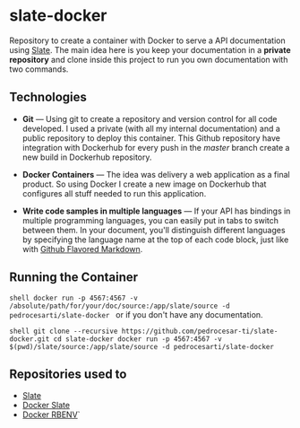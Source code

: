 # slate-docker
Repository to create a container with Docker to serve a API documentation using [Slate](https://github.com/tripit/slate). The main idea here is you keep your documentation in a **private repository** and clone inside this project to run you own documentation with two commands.

Technologies
------------

* **Git** — Using git to create a repository and version control for all code developed. I used a private (with all my internal documentation) and a public repository to deploy this container. This Github repository have integration with Dockerhub for every push in the *master* branch create a new build in Dockerhub repository.

* **Docker Containers** — The idea was delivery a web application as a final product. So using Docker I create a new image on Dockerhub that configures all stuff needed to run this application.

* **Write code samples in multiple languages** — If your API has bindings in multiple programming languages, you can easily put in tabs to switch between them. In your document, you'll distinguish different languages by specifying the language name at the top of each code block, just like with [Github Flavored Markdown](https://guides.github.com/features/mastering-markdown/).



Running the Container
------------------------------
``shell
docker run -p 4567:4567 -v /absolute/path/for/your/doc/source:/app/slate/source -d pedrocesarti/slate-docker
``
or if you don't have any documentation.

``shell
git clone --recursive https://github.com/pedrocesar-ti/slate-docker.git
cd slate-docker
docker run -p 4567:4567 -v $(pwd)/slate/source:/app/slate/source -d pedrocesarti/slate-docker
``


Repositories used to
---------------------------------

* [Slate](https://github.com/tripit/slate)
* [Docker Slate](https://github.com/tutumcloud/slate)
* [Docker RBENV](https://github.com/tcnksm/dockerfile-rbenv)`
